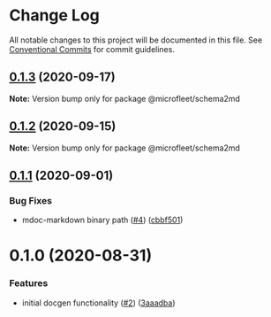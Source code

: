 # Change Log

All notable changes to this project will be documented in this file.
See [Conventional Commits](https://conventionalcommits.org) for commit guidelines.

## [0.1.3](https://github.com/microfleet/docgen/compare/@microfleet/schema2md@0.1.2...@microfleet/schema2md@0.1.3) (2020-09-17)

**Note:** Version bump only for package @microfleet/schema2md





## [0.1.2](https://github.com/microfleet/docgen/compare/@microfleet/schema2md@0.1.1...@microfleet/schema2md@0.1.2) (2020-09-15)

**Note:** Version bump only for package @microfleet/schema2md





## [0.1.1](https://github.com/microfleet/docgen/compare/@microfleet/schema2md@0.1.0...@microfleet/schema2md@0.1.1) (2020-09-01)


### Bug Fixes

* mdoc-markdown binary path ([#4](https://github.com/microfleet/docgen/issues/4)) ([cbbf501](https://github.com/microfleet/docgen/commit/cbbf5015ef732b6501f03cb4e8d097905530aecf))





# 0.1.0 (2020-08-31)


### Features

* initial docgen functionality ([#2](https://github.com/microfleet/docgen/issues/2)) ([3aaadba](https://github.com/microfleet/docgen/commit/3aaadbab1b86ff27bc6f991bd43a92c7e928e535))
